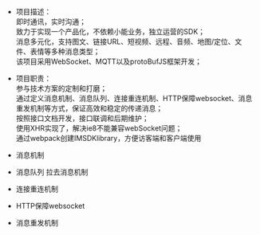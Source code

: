 * 项目描述：<br>	
即时通讯，实时沟通； <br>
致力于实现一个产品化，不依赖小能业务，独立运营的SDK； <br>
消息多元化，支持图文、链接URL、短视频、远程、音频、地图/定位、文件、表情等多种消息类型； <br>
该项目采用WebSocket、MQTT以及protoBufJS框架开发；<br>
* 项目职责：<br>	
参与技术方案的定制和打磨； <br>
通过定义消息机制、消息队列、连接重连机制、HTTP保障websocket、消息重发机制等方式，保证高效和稳定的传递消息； <br>
按照接口文档开发，接口联调和后期维护； <br>
使用XHR实现了，解决ie8不能兼容webSocket问题； <br>
通过webpack创建IMSDKlibrary，方便访客端和客户端使用


* 消息机制
* 消息队列 拉去消息机制
* 连接重连机制
* HTTP保障websocket
* 消息重发机制
